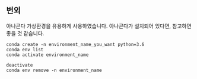 ## 번외

아나콘다 가상환경을 유용하게 사용하였습니다. 아나콘다가 설치되어 있다면, 참고하면 좋을 것 같습니다.

```shell
conda create -n environment_name_you_want python=3.6
conda env list
conda activate environment_name
```

```shell
deactivate
conda env remove -n environment_name
```
